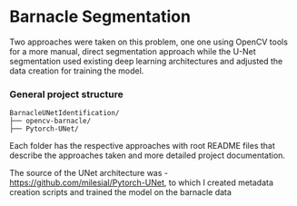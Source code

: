# Barnacle Segmentation

Two approaches were taken on this problem, one one using OpenCV tools for a more manual, direct segmentation approach while the U-Net segmentation used existing deep learning architectures and adjusted the data creation for training the model. 

### General project structure

```
BarnacleUNetIdentification/
├── opencv-barnacle/
├── Pytorch-UNet/
```


Each folder has the respective approaches with root README files that describe the approaches taken and more detailed project documentation. 


The source of the UNet architecture was - https://github.com/milesial/Pytorch-UNet, to which I created metadata creation scripts and trained the model on the barnacle data